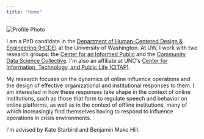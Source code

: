```yaml
---
title: "Home"
---
```


<img src="/images/prof_pic_alt.jpg" alt="Profile Photo" class="profile-photo">


I am a PhD candidate in the [Department of Human-Centered Design & Engineering (HCDE)](https://www.hcde.washington.edu/) at the University of Washington. At UW, I work with two research groups: the [Center for an Informed Public](https://www.cip.uw.edu/) and the [Community Data Science Collective](https://wiki.communitydata.science/Main_Page). I'm also an affiliate at UNC's [Center for Information, Technology, and Public Life (CITAP)](https://citap.unc.edu/about/affiliates/).

My research focuses on the dynamics of online influence operations and the design of effective organizational and institutional responses to them. I am interested in how these responses take shape in the context of online institutions, such as those that form to regulate speech and behavior on online platforms, as well as in the context of offline institutions, many of which increasingly find themselves having to respond to influence operations in crisis environments. 

I'm advised by Kate Starbird and Benjamin Mako Hill.